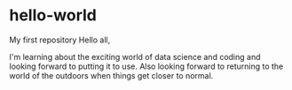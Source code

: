 # hello-world
My first repository
Hello all,

I'm learning about the exciting world of data science and coding and looking forward to putting it to use.
Also looking forward to returning to the world of the outdoors when things get closer to normal.

